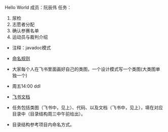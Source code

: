 Hello World
成员：阮辰伟
任务：
1. 尿检
2. 志愿者分配
3. 确认参赛名单
4. 运动员与裁判介绍


* 注释：javadoc模式
* [命名规则](https://cloud.tencent.com/developer/article/1584463)
* 大家每个人在飞书里面画好自己的类图，一个设计模式写一个类图(大类图单独一个)
* 周五14:00  ddl
* [飞书文档](https://z4339ho5by.feishu.cn/docs/doccnP37bnWWCmLcosw0CMAwkmf)

* 任务包括类图（飞书中，见上）、代码、以及文档（飞书中，见上），填在对应目录中（目录结构周三中午前给出）。
* 目录结构参考项目内命名方式。
